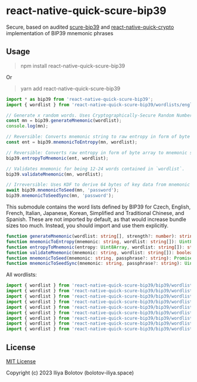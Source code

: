# react-native-quick-scure-bip39

Secure, based on audited [scure-bip39](https://github.com/paulmillr/scure-bip39) and [react-native-quick-crypto](https://github.com/margelo/react-native-quick-crypto) implementation of BIP39 mnemonic phrases

## Usage

> npm install react-native-quick-scure-bip39

Or

> yarn add react-native-quick-scure-bip39

```js
import * as bip39 from 'react-native-quick-scure-bip39';
import { wordlist } from 'react-native-quick-scure-bip39/wordlists/english';

// Generate x random words. Uses Cryptographically-Secure Random Number Generator.
const mn = bip39.generateMnemonic(wordlist);
console.log(mn);

// Reversible: Converts mnemonic string to raw entropy in form of byte array.
const ent = bip39.mnemonicToEntropy(mn, wordlist);

// Reversible: Converts raw entropy in form of byte array to mnemonic string.
bip39.entropyToMnemonic(ent, wordlist);

// Validates mnemonic for being 12-24 words contained in `wordlist`.
bip39.validateMnemonic(mn, wordlist);

// Irreversible: Uses KDF to derive 64 bytes of key data from mnemonic + optional password.
await bip39.mnemonicToSeed(mn, 'password');
bip39.mnemonicToSeedSync(mn, 'password');
```

This submodule contains the word lists defined by BIP39 for Czech, English, French, Italian, Japanese, Korean, Simplified and Traditional Chinese, and Spanish. These are not imported by default, as that would increase bundle sizes too much. Instead, you should import and use them explicitly.

```typescript
function generateMnemonic(wordlist: string[], strength?: number): string;
function mnemonicToEntropy(mnemonic: string, wordlist: string[]): Uint8Array;
function entropyToMnemonic(entropy: Uint8Array, wordlist: string[]): string;
function validateMnemonic(mnemonic: string, wordlist: string[]): boolean;
function mnemonicToSeed(mnemonic: string, passphrase?: string): Promise<Uint8Array>;
function mnemonicToSeedSync(mnemonic: string, passphrase?: string): Uint8Array;
```

All wordlists:

```typescript
import { wordlist } from 'react-native-quick-scure-bip39/bip39/wordlists/czech';
import { wordlist } from 'react-native-quick-scure-bip39/bip39/wordlists/english';
import { wordlist } from 'react-native-quick-scure-bip39/bip39/wordlists/french';
import { wordlist } from 'react-native-quick-scure-bip39/bip39/wordlists/italian';
import { wordlist } from 'react-native-quick-scure-bip39/bip39/wordlists/japanese';
import { wordlist } from 'react-native-quick-scure-bip39/bip39/wordlists/korean';
import { wordlist } from 'react-native-quick-scure-bip39/bip39/wordlists/simplified-chinese';
import { wordlist } from 'react-native-quick-scure-bip39/bip39/wordlists/spanish';
import { wordlist } from 'react-native-quick-scure-bip39/bip39/wordlists/traditional-chinese';
```

## License

[MIT License](./LICENSE)

Copyright (c) 2023 Iliya Bolotov (bolotov-iliya.space)
